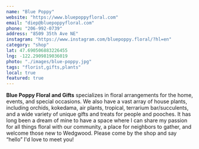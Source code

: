 ```yaml
---
name: "Blue Poppy"
website: "https://www.bluepoppyfloral.com"
email: "diep@bluepoppyfloral.com"
phone: "206-992-0739"
address: "8509 35th Ave NE"
instagram: "https://www.instagram.com/bluepoppy.floral/?hl=en"
category: "shop"
lat: 47.690506883226455
lng: -122.2909819036019
photo: "./images/blue-poppy.jpg"
tags: "florist,gifts,plants"
local: true
featured: true
---
```


**Blue Poppy Floral and Gifts** specializes in floral arrangements for the home, events, and special occasions.  We also have a vast array of house plants, including orchids, kokedama, air plants, tropical, terrarium bar/succulents, and a wide variety of unique gifts and treats for people and pooches. It has long been a dream of mine to have a space where I can share my passion for all things floral with our community, a place for neighbors to gather, and welcome those new to Wedgwood.  Please come by the shop and say “hello” I'd love to meet you!